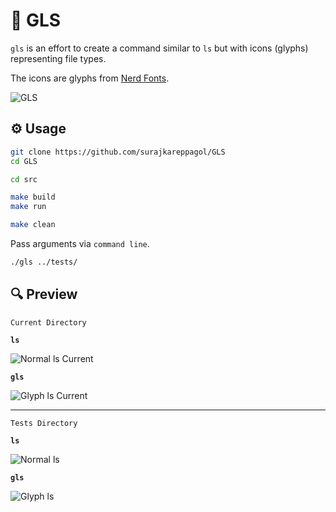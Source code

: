 # 🐧 GLS

`gls` is an effort to create a command similar to `ls` but with icons (glyphs) representing file types.

The icons are glyphs from [Nerd Fonts](https://www.nerdfonts.com/).

![GLS](https://raw.githubusercontent.com/surajkareppagol/Project-Assets/main/GLS/GLS.gif)

## ⚙️ Usage

```sh
git clone https://github.com/surajkareppagol/GLS
cd GLS
```

```sh
cd src
```

```sh
make build
make run
```

```sh
make clean
```

Pass arguments via `command line`.

```sh
./gls ../tests/
```

## 🔍 Preview

`Current Directory`

**`ls`**

![Normal ls Current](https://raw.githubusercontent.com/surajkareppagol/Project-Assets/main/GLS/Normal%20ls%20Current.png)

**`gls`**

![Glyph ls Current](https://raw.githubusercontent.com/surajkareppagol/Project-Assets/main/GLS/Glyph%20ls%20Current.png)

---

`Tests Directory`

**`ls`**

![Normal ls](https://raw.githubusercontent.com/surajkareppagol/Project-Assets/main/GLS/Normal%20ls.png)

**`gls`**

![Glyph ls](https://raw.githubusercontent.com/surajkareppagol/Project-Assets/main/GLS/Glyph%20ls.png)
